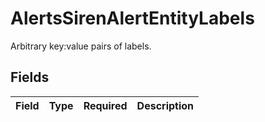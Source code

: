 # AlertsSirenAlertEntityLabels

Arbitrary key:value pairs of labels.


## Fields

| Field       | Type        | Required    | Description |
| ----------- | ----------- | ----------- | ----------- |